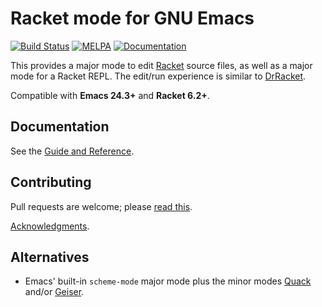 # Racket mode for GNU Emacs

[![Build Status](https://travis-ci.org/greghendershott/racket-mode.svg?branch=master)](https://travis-ci.org/greghendershott/racket-mode)
[![MELPA](https://melpa.org/packages/racket-mode-badge.svg)](https://melpa.org/#/racket-mode)
[![Documentation](https://img.shields.io/badge/Docs-Documentation-blue.svg)](https://www.racket-mode.com/)

This provides a major mode to edit [Racket] source files, as well as a
major mode for a Racket REPL. The edit/run experience is similar to
[DrRacket].

[Racket]: https://www.racket-lang.org/
[DrRacket]: https://docs.racket-lang.org/drracket/

Compatible with **Emacs 24.3+** and **Racket 6.2+**.

## Documentation

See the [Guide and Reference](https://www.racket-mode.com/).

## Contributing

Pull requests are welcome; please [read this](CONTRIBUTING.md).

[Acknowledgments](THANKS.md).

## Alternatives

- Emacs' built-in `scheme-mode` major mode plus the minor modes [Quack]
  and/or [Geiser].

[Quack]: https://www.neilvandyke.org/quack/
[Geiser]: https://www.nongnu.org/geiser/
